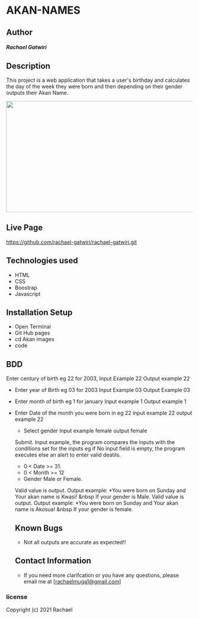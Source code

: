 # AKAN-NAMES
## Author
##### Rachael Gatwiri 
## Description
This project is a web application that takes a user's birthday and calculates the day of the week they were born and then depending on their gender outputs their Akan Name.

<img src="https://download.cnet.com/a/img/catalog/2019/11/18/5ade0cf9-2f1d-4fdf-b6d7-f1c55797f24d/imgingest-6132675896388314016.png" width="600px" height="300px">

## Live Page
https://github.com/rachael-gatwiri/rachael-gatwiri.git
## Technologies used
* HTML
* CSS
* Boostrap
* Javascript
## Installation Setup
* Open Terminal
* Git Hub pages
* cd Akan images
* code
## BDD
Enter century of birth eg 22 for 2003, Input Example 22 Output example 22
   
   * Enter year of Birth eg 03 for 2003 Input Example 03 Output Example 03
 * Enter month of birth eg 1 for january Input example 1 Output example 1
 * Enter Date of the month you were born in eg 22 input example 22 output example 22
    * Select gender Input example female output female
    
    Submit. Input example, the program compares the inputs with the conditions set for the inputs eg if No input field is empty, the program executes else an alert to enter valid deatils.

    * 0 < Date >= 31.
    * 0 < Month >= 12
    * Gender Male or Female.

    Valid value is output. Output example: *You were born on Sunday and Your akan name is Kwasi! &nbsp If your gender is Male.
    Valid value is output. Output example: *You were born on Sunday and Your akan name is Akosua! &nbsp If your gender is female.

    ## Known Bugs
    * Not all outputs are accurate as expected!!
    ## Contact Information
    * If you need more clarifcation or you have any questions, please email me at
     [rachaelmuga1@gmail.com]
### license
Copyright (c) 2021 Rachael

